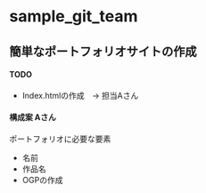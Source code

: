 # sample_git_team

## 簡単なポートフォリオサイトの作成
#### TODO

* Index.htmlの作成　-> 担当Aさん


#### 構成案 Aさん
ポートフォリオに必要な要素
- 名前
- 作品名
- OGPの作成